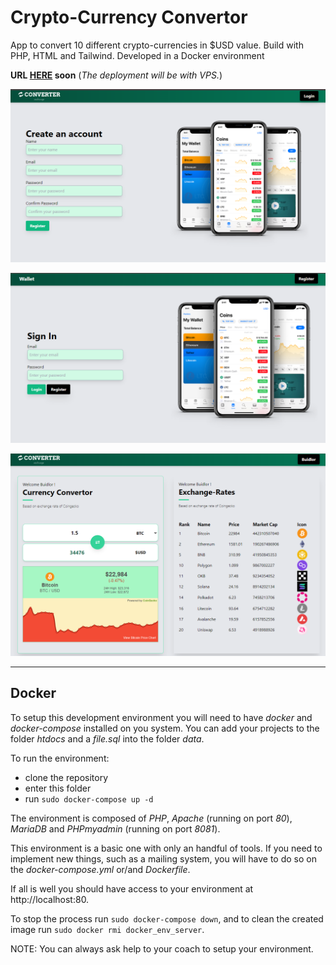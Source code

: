 # Crypto-Currency Convertor

App to convert 10 different crypto-currencies in $USD value. Build with PHP, HTML and Tailwind. Developed in a Docker environment

**URL [HERE]() soon**
 (*The deployment will be with VPS.*)

![register](/application/source/images/image1.png) 

![register](/application/source/images/image2.png) 

![register](/application/source/images/image3.png)

---

## Docker

To setup this development environment you will need to have *docker* and
*docker-compose* installed on you system. You can add your projects to the
folder _htdocs_ and a _file.sql_ into the folder _data_.

To run the environment:

* clone the repository
* enter this folder
* run `sudo docker-compose up -d`

The environment is composed of *PHP*, *Apache* (running on port _80_), *MariaDB*
and *PHPmyadmin* (running on port _8081_).

This environment is a basic one with only an handful of tools. If you need to
implement new things, such as a mailing system, you will have to do so on the
_docker-compose.yml_ or/and _Dockerfile_.

If all is well you should have access to your environment at
http://localhost:80.

To stop the process run `sudo docker-compose down`, and to clean the created
image run `sudo docker rmi docker_env_server`.

NOTE: You can always ask help to your coach to setup your environment.
